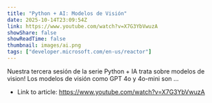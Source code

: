 ```yaml
---
title: "Python + AI: Modelos de Visión"
date: 2025-10-14T23:09:54Z
link: https://www.youtube.com/watch?v=X7G3YbVwuzA
showShare: false
showReadTime: false
thumbnail: images/ai.png
tags: ["developer.microsoft.com/en-us/reactor"]
---
```

Nuestra tercera sesión de la serie Python + IA trata sobre modelos de vision! Los modelos de visión como GPT 4o y 4o-mini son ...

- Link to article: https://www.youtube.com/watch?v=X7G3YbVwuzA